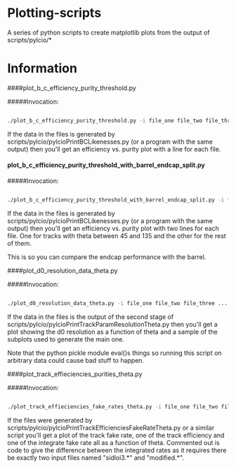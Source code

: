 Plotting-scripts
================

A series of python scripts to create matplotlib plots from the output of scripts/pylcio/*

# Information

####plot_b_c_efficiency_purity_threshold.py

#####Invocation:

```bash

./plot_b_c_efficiency_purity_threshold.py -i file_one file_two file_three ...

```

If the data in the files is generated by scripts/pylcio/pylcioPrintBCLikenesses.py (or a program with the same output) then you'll get an efficiency vs. purity plot with a line for each file.

#### plot_b_c_efficiency_purity_threshold_with_barrel_endcap_split.py

#####Invocation:

```bash

./plot_b_c_efficiency_purity_threshold_with_barrel_endcap_split.py -i file_one file_two file_three ...

```

If the data in the files is generated by scripts/pylcio/pylcioPrintBCLikenesses.py (or a program with the same output) then you'll get an efficiency vs. purity plot with two lines for each file. One for tracks with theta between 45 and 135 and the other for the rest of them.

This is so you can compare the endcap performance with the barrel.

####plot_d0_resolution_data_theta.py

#####Invocation:

```bash

./plot_d0_resolution_data_theta.py -i file_one file_two file_three ...

```

If the data in the files is the output of the second stage of scripts/pylcio/pylcioPrintTrackParamResolutionTheta.py then you'll get a plot showing the d0 resolution as a function of theta and a sample of the subplots used to generate the main one.

Note that the python pickle module eval()s things so running this script on arbitrary data could cause bad stuff to happen.


####plot_track_effieciencies_purities_theta.py

#####Invocation:

```bash

./plot_track_effieciencies_fake_rates_theta.py -i file_one file_two file_three ...

```
If the files were generated by scripts/pylcio/pylcioPrintTrackEfficienciesFakeRateTheta.py or a similar script you'll get a plot of the track fake rate, one of the track efficiency and one of the integrate fake rate all as a function of theta. Commented out is code to give the difference between the integrated rates as it requires there be exactly two input files named "sidloi3.\*" and "modified.\*".
